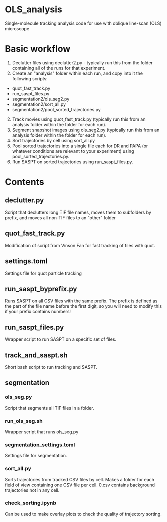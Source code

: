 # OLS_analysis
Single-molecule tracking analysis code for use with oblique line-scan (OLS) microscope

# Basic workflow
1. Declutter files using declutter2.py - typically run this from the folder containing all of the runs for that experiment.
2. Create an "analysis" folder within each run, and copy into it the following scripts:
- quot_fast_track.py
- run_saspt_files.py
- segmentation2/ols_seg2.py
- segmentation2/sort_all.py
- segmentation2/pool_sorted_trajectories.py
2. Track movies using quot_fast_track.py (typically run this from an analysis folder within the folder for each run).
3. Segment snapshot images using ols_seg2.py (typically run this from an analysis folder within the folder for each run).
4. Sort trajectories by cell using sort_all.py
5. Pool sorted trajectories into a single file each for DR and PAPA (or whatever conditions are relevant to your experiment) using pool_sorted_trajectories.py.
6. Run SASPT on sorted trajectories using run_saspt_files.py.

# Contents

## declutter.py
Script that declutters long TIF file names, moves them to subfolders by prefix, and moves all non-TIF files to an "other" folder

## quot_fast_track.py
Modification of script from Vinson Fan for fast tracking of files with quot.

## settings.toml
Settings file for quot particle tracking

## run_saspt_byprefix.py
Runs SASPT on all CSV files with the same prefix. The prefix is defined as the part of the file name before the first digit, so you will need to modify this if your prefix contains numbers!

## run_saspt_files.py
Wrapper script to run SASPT on a specific set of files. 

## track_and_saspt.sh
Short bash script to run tracking and SASPT.

## segmentation
### ols_seg.py
Script that segments all TIF files in a folder.

### run_ols_seg.sh
Wrapper script that runs ols_seg.py

### segmentation_settings.toml
Settings file for segmentation.

### sort_all.py
Sorts trajectories from tracked CSV files by cell. Makes a folder for each field of view containing one CSV file per cell. 0.csv contains background trajectories not in any cell.

### check_sorting.ipynb
Can be used to make overlay plots to check the quality of trajectory sorting.
